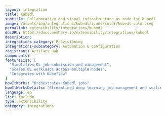 ```yaml
---
layout: integration
title: Kubedl
subtitle: Collaborative and visual infrastructure as code for Kubedl
image: /assets/img/integrations/kubedl/icons/color/kubedl-color.svg
permalink: extensibility/integrations/kubedl
docURL: https://docs.meshery.io/extensibility/integrations/kubedl
description: 
integrations-category: Provisioning
integrations-subcategory: Automation & Configuration
registrant: Artifact Hub
components: 
featureList: [
  "Simplifies DL job submission and management",
  "Scales DL workloads across multiple nodes",
  "Integrates with Kubeflow"
]
howItWorks: "Orchestrates Kubedl jobs"
howItWorksDetails: "Streamlined deep learning job management and scaling on Kubernetes"
language: en
list: include
type: extensibility
category: integrations
---
```

